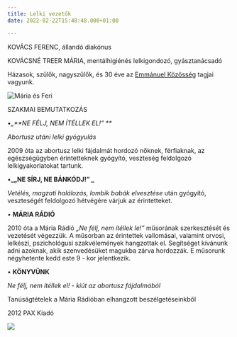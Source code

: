 ```yaml
---
title: Lelki vezetők
date: 2022-02-22T15:48:48.000+01:00

---
```

KOVÁCS FERENC, állandó diakónus

KOVÁCSNÉ TREER MÁRIA, mentálhigiénés lelkigondozó, gyásztanácsadó

Házasok, szülők, nagyszülők, és 30 éve az [Emmánuel Közösség](http://emmanuel.hu) tagjai vagyunk.

![Mária és Feri](/images/maria-feri.jpg)

SZAKMAI BEMUTATKOZÁS

•_„**NE FÉLJ, NEM ÍTÉLLEK EL!” **_

_Abortusz utáni lelki gyógyulás_

2009 óta az abortusz lelki fájdalmát hordozó nőknek, férfiaknak, az egészségügyben érintetteknek gyógyító, veszteség feldolgozó lelkigyakorlatokat tartunk. 

•**_„NE SÍRJ, NE BÁNKÓDJ!” _**

_Vetélés, magzati halálozás, lombik babák elvesztése_ után gyógyító, veszteségét feldolgozó hétvégére várjuk az érintetteket.

• **MÁRIA RÁDIÓ** 

2010 óta a Mária Rádió _„Ne félj, nem ítéllek le!”_ műsorának szerkesztését és vezetését végezzük. A műsorban az érintettek vallomásai, valamint orvosi, lelkészi, pszichológusi szakvélemények hangzottak el. Segítséget kívánunk adni azoknak, akik szenvedésüket magukba zárva hordozzák. E műsorunk négyhetente kedd este 9 - kor jelentkezik.

• **KÖNYVÜNK**

_Ne félj, nem ítéllek el! - kiút az abortusz fájdalmából_

Tanúságtételek a Mária Rádióban elhangzott beszélgetéseinkből

2012 PAX Kiadó

![](/images/lelki_vezetok_foto_konyv.jpg)